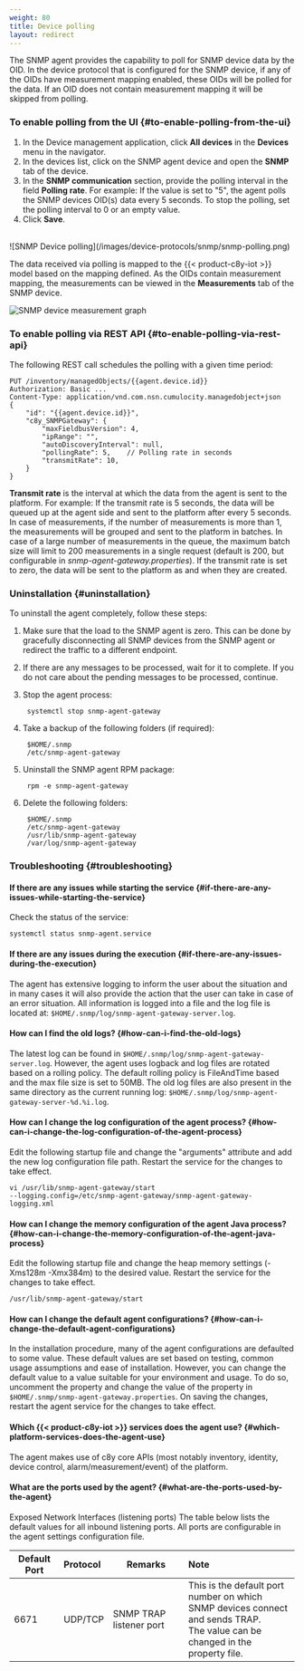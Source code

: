 ```yaml
---
weight: 80
title: Device polling
layout: redirect
---
```



The SNMP agent provides the capability to poll for SNMP device data by the OID. In the device protocol that is configured for the SNMP device, if any of the OIDs have measurement mapping enabled, these OIDs will be polled for the data. If an OID does not contain measurement mapping it will be skipped from polling.

### To enable polling from the UI {#to-enable-polling-from-the-ui}

1. In the Device management application, click **All devices** in the **Devices** menu in the navigator.
2. In the devices list, click on the SNMP agent device and open the **SNMP** tab of the device.
3. In the **SNMP communication** section, provide the polling interval in the field **Polling rate**. For example: If the value is set to "5", the agent polls the SNMP devices OID(s) data every 5 seconds. To stop the polling, set the polling interval to 0 or an empty value.
4. Click **Save**.
<br>
![SNMP Device polling](/images/device-protocols/snmp/snmp-polling.png)

The data received via polling is mapped to the {{< product-c8y-iot >}} model based on the mapping defined. As the OIDs contain measurement mapping, the measurements can be viewed in the **Measurements** tab of the SNMP device.

![SNMP device measurement graph](/images/device-protocols/snmp/snmp-measurement-graph.png)

### To enable polling via REST API {#to-enable-polling-via-rest-api}

The following REST call schedules the polling with a given time period:

	PUT /inventory/managedObjects/{{agent.device.id}}
	Authorization: Basic ...
	Content-Type: application/vnd.com.nsn.cumulocity.managedobject+json
    {
        "id": "{{agent.device.id}}",
        "c8y_SNMPGateway": {
            "maxFieldbusVersion": 4,
            "ipRange": "",
            "autoDiscoveryInterval": null,
			"pollingRate": 5,    // Polling rate in seconds
            "transmitRate": 10,
        }
    }

**Transmit rate** is the interval at which the data from the agent is sent to the platform. For example: If the transmit rate is 5 seconds, the data will be queued up at the agent side and sent to the platform after every 5 seconds. In case of measurements, if the number of measurements is more than 1, the measurements will be grouped and sent to the platform in batches. In case of a large number of measurements in the queue, the maximum batch size will limit to 200 measurements in a single request (default is 200, but configurable in *snmp-agent-gateway.properties*). If the transmit rate is set to zero, the data will be sent to the platform as and when they are created.

### Uninstallation {#uninstallation}

To uninstall the agent completely, follow these steps:

1. Make sure that the load to the SNMP agent is zero. This can be done by gracefully disconnecting all SNMP devices from the SNMP agent or redirect the traffic to a different endpoint.
2. If there are any messages to be processed, wait for it to complete. If you do not care about the pending messages to be processed, continue.
3. Stop the agent process:

		systemctl stop snmp-agent-gateway

4. Take a backup of the following folders (if required):

		$HOME/.snmp
		/etc/snmp-agent-gateway

5. Uninstall the SNMP agent RPM package:

		rpm -e snmp-agent-gateway

6. Delete the following folders:

		$HOME/.snmp
		/etc/snmp-agent-gateway
		/usr/lib/snmp-agent-gateway
		/var/log/snmp-agent-gateway


### Troubleshooting {#troubleshooting}

#### If there are any issues while starting the service {#if-there-are-any-issues-while-starting-the-service}

Check the status of the service:

```
systemctl status snmp-agent.service
```

#### If there are any issues during the execution {#if-there-are-any-issues-during-the-execution}

The agent has extensive logging to inform the user about the situation and in many cases it will also provide the action that the user can take in case of an error situation. All information is logged into a file and the log file is located at: `$HOME/.snmp/log/snmp-agent-gateway-server.log`.

#### How can I find the old logs? {#how-can-i-find-the-old-logs}

The latest log can be found in `$HOME/.snmp/log/snmp-agent-gateway-server.log`. However, the agent uses logback and log files are rotated based on a rolling policy. The default rolling policy is FileAndTime based and the max file size is set to 50MB. The old log files are also present in the same directory as the current running log: `$HOME/.snmp/log/snmp-agent-gateway-server-%d.%i.log`.

#### How can I change the log configuration of the agent process? {#how-can-i-change-the-log-configuration-of-the-agent-process}

Edit the following startup file and change the "arguments" attribute and add the new log configuration file path. Restart the service for the changes to take effect.

```
vi /usr/lib/snmp-agent-gateway/start
--logging.config=/etc/snmp-agent-gateway/snmp-agent-gateway-logging.xml
```

#### How can I change the memory configuration of the agent Java process? {#how-can-i-change-the-memory-configuration-of-the-agent-java-process}

Edit the following startup file and change the heap memory settings (-Xms128m -Xmx384m) to the desired value. Restart the service for the changes to take effect.

```
/usr/lib/snmp-agent-gateway/start
```

#### How can I change the default agent configurations? {#how-can-i-change-the-default-agent-configurations}

In the installation procedure, many of the agent configurations are defaulted to some value. These default values are set based on testing, common usage assumptions and ease of installation. However, you can change the default value to a value suitable for your environment and usage. To do so, uncomment the property and change the value of the property in `$HOME/.snmp/snmp-agent-gateway.properties`.
On saving the changes, restart the agent service for the changes to take effect.

#### Which {{< product-c8y-iot >}} services does the agent use? {#which-platform-services-does-the-agent-use}

The agent makes use of c8y core APIs (most notably inventory, identity, device control, alarm/measurement/event) of the platform.

#### What are the ports used by the agent? {#what-are-the-ports-used-by-the-agent}

Exposed Network Interfaces  (listening ports)
The table below lists the default values for all inbound listening ports. All ports are configurable in the agent settings configuration file.

| Default Port  | Protocol     | Remarks                 | Note         |
| ------------- |:-------------| ----------------------- |:-------------|
| 6671          | UDP/TCP      | SNMP TRAP listener port | This is the default port number on which <br>SNMP devices connect and sends TRAP. <br>The value can be changed in the property file.|
